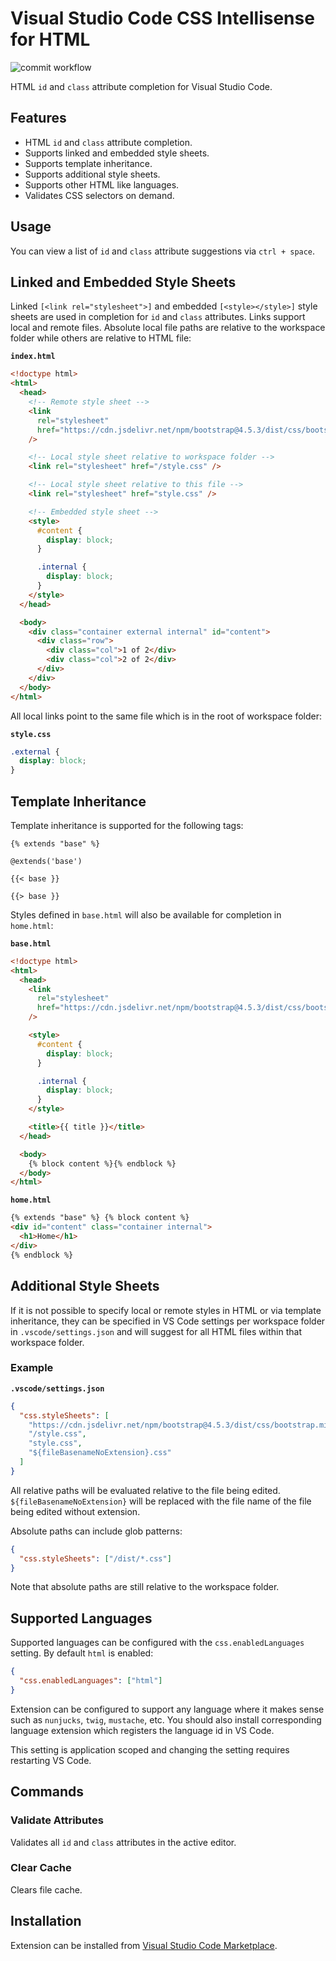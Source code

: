 # Visual Studio Code CSS Intellisense for HTML

![commit workflow](https://github.com/ecmel/vscode-html-css/actions/workflows/commit.yml/badge.svg)

HTML `id` and `class` attribute completion for Visual Studio Code.

## Features

- HTML `id` and `class` attribute completion.
- Supports linked and embedded style sheets.
- Supports template inheritance.
- Supports additional style sheets.
- Supports other HTML like languages.
- Validates CSS selectors on demand.

## Usage

You can view a list of `id` and `class` attribute suggestions via `ctrl + space`.

## Linked and Embedded Style Sheets

Linked `[<link rel="stylesheet">]` and embedded `[<style></style>]` style sheets are used in completion for `id` and `class` attributes. Links support local and remote files. Absolute local file paths are relative to the workspace folder while others are relative to HTML file:

**`index.html`**

```html
<!doctype html>
<html>
  <head>
    <!-- Remote style sheet -->
    <link
      rel="stylesheet"
      href="https://cdn.jsdelivr.net/npm/bootstrap@4.5.3/dist/css/bootstrap.min.css"
    />

    <!-- Local style sheet relative to workspace folder -->
    <link rel="stylesheet" href="/style.css" />

    <!-- Local style sheet relative to this file -->
    <link rel="stylesheet" href="style.css" />

    <!-- Embedded style sheet -->
    <style>
      #content {
        display: block;
      }

      .internal {
        display: block;
      }
    </style>
  </head>

  <body>
    <div class="container external internal" id="content">
      <div class="row">
        <div class="col">1 of 2</div>
        <div class="col">2 of 2</div>
      </div>
    </div>
  </body>
</html>
```

All local links point to the same file which is in the root of workspace folder:

**`style.css`**

```css
.external {
  display: block;
}
```

## Template Inheritance

Template inheritance is supported for the following tags:

```
{% extends "base" %}

@extends('base')

{{< base }}

{{> base }}
```

Styles defined in `base.html` will also be available for completion in `home.html`:

**`base.html`**

```html
<!doctype html>
<html>
  <head>
    <link
      rel="stylesheet"
      href="https://cdn.jsdelivr.net/npm/bootstrap@4.5.3/dist/css/bootstrap.min.css"
    />

    <style>
      #content {
        display: block;
      }

      .internal {
        display: block;
      }
    </style>

    <title>{{ title }}</title>
  </head>

  <body>
    {% block content %}{% endblock %}
  </body>
</html>
```

**`home.html`**

```html
{% extends "base" %} {% block content %}
<div id="content" class="container internal">
  <h1>Home</h1>
</div>
{% endblock %}
```

## Additional Style Sheets

If it is not possible to specify local or remote styles in HTML or via template inheritance, they can be specified in VS Code settings per workspace folder in `.vscode/settings.json` and will suggest for all HTML files within that workspace folder.

### Example

**`.vscode/settings.json`**

```json
{
  "css.styleSheets": [
    "https://cdn.jsdelivr.net/npm/bootstrap@4.5.3/dist/css/bootstrap.min.css",
    "/style.css",
    "style.css",
    "${fileBasenameNoExtension}.css"
  ]
}
```

All relative paths will be evaluated relative to the file being edited. `${fileBasenameNoExtension}` will be replaced with the file name of the file being edited without extension.

Absolute paths can include glob patterns:

```json
{
  "css.styleSheets": ["/dist/*.css"]
}
```

Note that absolute paths are still relative to the workspace folder.

## Supported Languages

Supported languages can be configured with the `css.enabledLanguages` setting. By default `html` is enabled:

```json
{
  "css.enabledLanguages": ["html"]
}
```

Extension can be configured to support any language where it makes sense such as `nunjucks`, `twig`, `mustache`, etc. You should also install corresponding language extension which registers the language id in VS Code.

This setting is application scoped and changing the setting requires restarting VS Code.

## Commands

### Validate Attributes

Validates all `id` and `class` attributes in the active editor.

### Clear Cache

Clears file cache.

## Installation

Extension can be installed from [Visual Studio Code Marketplace](https://marketplace.visualstudio.com/items?itemName=ecmel.vscode-html-css).
